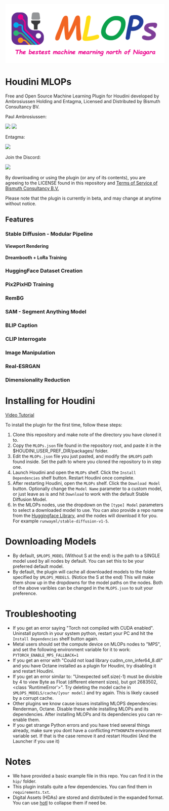 ![MLOPs logo](https://github.com/Bismuth-Consultancy-BV/MLOPs/blob/main/help/images/mlops_banner.png)

# Houdini MLOPs
Free and Open Source Machine Learning Plugin for Houdini developed by Ambrosiussen Holding and Entagma, Licensed and Distributed by Bismuth Consultancy BV.

Paul Ambrosiussen:

[![](https://img.shields.io/badge/twitter-%230077B5.svg?style=for-the-badge&logo=twitter)](https://twitter.com/ambrosiussen_p)
[![](https://img.shields.io/badge/linkedin-%230077B5.svg?style=for-the-badge&logo=linkedin)](https://www.linkedin.com/in/paulambrosiussen/)

Entagma:

[![](https://img.shields.io/badge/twitter-%230077B5.svg?style=for-the-badge&logo=twitter)](https://twitter.com/entagma)

Join the Discord:

[![](https://img.shields.io/badge/discord-%230077B5.svg?style=for-the-badge&logo=discord&logoColor=white)](https://discord.gg/rKr5SNZJtM)

By downloading or using the plugin (or any of its contents), you are agreeing to the LICENSE found in this repository and [Terms of Service of Bismuth Consultancy B.V.](https://www.bismuthconsultancy.com/s/EN_Terms_And_Conditions-f5sk.pdf)

Please note that the plugin is currently in beta, and may change at anytime without notice.



## Features
### Stable Diffusion - Modular Pipeline
#### Viewport Rendering
#### Dreambooth + LoRa Training
### HuggingFace Dataset Creation
### Pix2PixHD Training
### RemBG
### SAM - Segment Anything Model
### BLIP Caption
### CLIP Interrogate
### Image Manipulation
### Real-ESRGAN
### Dimensionality Reduction



# Installing for Houdini
[Video Tutorial](https://youtu.be/rtgghkYKKLY)

To install the plugin for the first time, follow these steps:
1. Clone this repository and make note of the directory you have cloned it to.
2. Copy the `MLOPs.json` file found in the repository root, and paste it in the $HOUDINI_USER_PREF_DIR/packages/ folder.
3. Edit the `MLOPs.json` file you just pasted, and modify the `$MLOPS` path found inside. Set the path to where you cloned the repository to in step one.
4. Launch Houdini and open the `MLOPs` shelf. Click the `Install Dependencies` shelf button. Restart Houdini once complete.
5. After restarting Houdini, open the `MLOPs` shelf. Click the `Download Model` button. Optionally change the `Model Name` parameter to a custom model, or just leave as is and hit `Download` to work with the default Stable Diffusion Model.
6. In the MLOPs nodes, use the dropdown on the `[type] Model` parameters to select a downloaded model to use. You can also provide a repo name from the [Huggingface Library](https://huggingface.co/models?pipeline_tag=text-to-image&sort=downloads), and the nodes will download it for you. For example `runwayml/stable-diffusion-v1-5`.


# Downloading Models
- By default, `$MLOPS_MODEL` (Without S at the end) is the path to a SINGLE model used by all nodes by default. You can set this to be your preferred default model.
- By default, the plugin will cache all downloaded models to the folder specified by `$MLOPS_MODELS`. (Notice the S at the end) This will make them show up in the dropdowns for the model paths on the nodes.
Both of the above varibles can be changed in the `MLOPS.json` to suit your preference.

# Troubleshooting
- If you get an error saying "Torch not compiled with CUDA enabled". Uninstall pytorch in your system python, restart your PC and hit the `Install Dependencies` shelf button again. 
- Metal users should set the compute device on MLOPs nodes to "MPS", and set the following environment variable for it to work: `PYTORCH_ENABLE_MPS_FALLBACK=1`
- If you get an error with "Could not load library cudnn_cnn_infer64_8.dll" and you have Octane installed as a plugin for Houdini, try disabling it and restart Houdini.
- If you get an error similar to: "Unexpected self.size(-1) must be divisible by 4 to view Byte as Float (different element sizes), but got 2683502, <class 'RuntimeError'>". Try deleting the model cache in `$MLOPS_MODELS/cache/[your model]` and try again. This is likely caused by a corrupt cache.
- Other plugins we know cause issues installing MLOPS dependencies: Renderman, Octane. Disable these while installing MLOPs and its dependencies. After installing MLOPs and its dependencies you can re-enable them.
- If you get strange Python errors and you have tried several things already, make sure you dont have a conflicting `PYTHONPATH` environment variable set. If that is the case remove it and restart Houdini (And the Launcher if you use it)

# Notes
- We have provided a basic example file in this repo. You can find it in the `hip/` folder.
- This plugin installs quite a few dependencies. You can find them in `requirements.txt`.
- Digital Assets (HDAs) are stored and distributed in the expanded format. You can use [hotl](https://www.sidefx.com/docs/houdini/ref/utils/hotl.html) to collapse them if need be.
